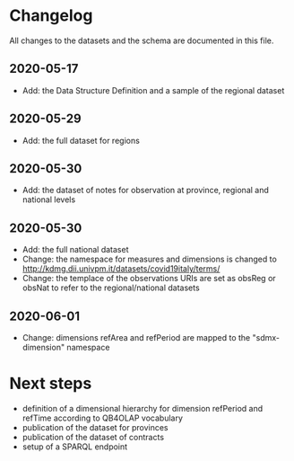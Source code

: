 # Changelog

All changes to the datasets and the schema are documented in this file.

## 2020-05-17 
- Add: the Data Structure Definition and a sample of the regional dataset

## 2020-05-29 
- Add: the full dataset for regions

## 2020-05-30 
- Add: the dataset of notes for observation at province, regional and national levels

## 2020-05-30
- Add: the full national dataset
- Change: the namespace for measures and dimensions is changed to <http://kdmg.dii.univpm.it/datasets/covid19italy/terms/>
- Change: the templace of the observations URIs are set as obsReg or obsNat to refer to the regional/national datasets

## 2020-06-01
- Change: dimensions refArea and refPeriod are mapped to the "sdmx-dimension" namespace


# Next steps
- definition of a dimensional hierarchy for dimension refPeriod and refTime according to QB4OLAP vocabulary
- publication of the dataset for provinces
- publication of the dataset of contracts
- setup of a SPARQL endpoint
